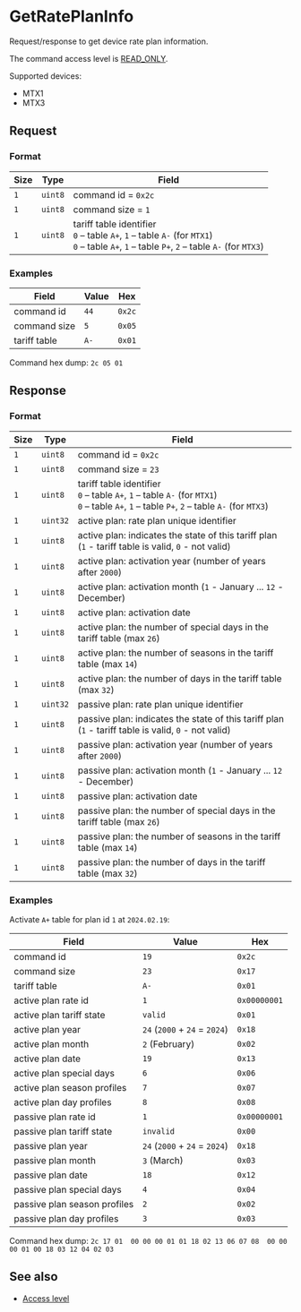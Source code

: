 # GetRatePlanInfo

Request/response to get device rate plan information.

The command access level is [READ_ONLY](../basics.md#command-access-level).

Supported devices:
- MTX1
- MTX3


## Request

### Format

| Size | Type    | Field                                                                                                                                                |
| ---- | ------- | ---------------------------------------------------------------------------------------------------------------------------------------------------- |
| `1`  | `uint8` | command id = `0x2c`                                                                                                                                  |
| `1`  | `uint8` | command size = `1`                                                                                                                                   |
| `1`  | `uint8` | tariff table identifier <br/> `0` – table `A+`, `1` – table `A-` (for `MTX1`)</br> `0` – table `A+`, `1` – table `P+`, `2` – table `A-` (for `MTX3`) |

### Examples

| Field        | Value | Hex    |
| ------------ | ----- | ------ |
| command id   | `44`  | `0x2c` |
| command size | `5`   | `0x05` |
| tariff table | `A-`  | `0x01` |

Command hex dump: `2c 05 01`


## Response

### Format

| Size | Type     | Field                                                                                                                                                |
| ---- | -------- | ---------------------------------------------------------------------------------------------------------------------------------------------------- |
| `1`  | `uint8`  | command id = `0x2c`                                                                                                                                  |
| `1`  | `uint8`  | command size = `23`                                                                                                                                  |
| `1`  | `uint8`  | tariff table identifier <br/> `0` – table `A+`, `1` – table `A-` (for `MTX1`)</br> `0` – table `A+`, `1` – table `P+`, `2` – table `A-` (for `MTX3`) |
| `1`  | `uint32` | active plan: rate plan unique identifier                                                                                                             |
| `1`  | `uint8`  | active plan: indicates the state of this tariff plan (`1` - tariff table is valid, `0` - not valid)                                                  |
| `1`  | `uint8`  | active plan: activation year (number of years after `2000`)                                                                                          |
| `1`  | `uint8`  | active plan: activation month (`1` - January ... `12` - December)                                                                                    |
| `1`  | `uint8`  | active plan: activation date                                                                                                                         |
| `1`  | `uint8`  | active plan: the number of special days in the tariff table (max `26`)                                                                               |
| `1`  | `uint8`  | active plan: the number of seasons in the tariff table (max `14`)                                                                                    |
| `1`  | `uint8`  | active plan: the number of days in the tariff table (max `32`)                                                                                       |
| `1`  | `uint32` | passive plan: rate plan unique identifier                                                                                                            |
| `1`  | `uint8`  | passive plan: indicates the state of this tariff plan (`1` - tariff table is valid, `0` - not valid)                                                 |
| `1`  | `uint8`  | passive plan: activation year (number of years after `2000`)                                                                                         |
| `1`  | `uint8`  | passive plan: activation month (`1` - January ... `12` - December)                                                                                   |
| `1`  | `uint8`  | passive plan: activation date                                                                                                                        |
| `1`  | `uint8`  | passive plan: the number of special days in the tariff table (max `26`)                                                                              |
| `1`  | `uint8`  | passive plan: the number of seasons in the tariff table (max `14`)                                                                                   |
| `1`  | `uint8`  | passive plan: the number of days in the tariff table (max `32`)                                                                                      |

### Examples

Activate `A+` table for plan id `1` at `2024.02.19`:

| Field                        | Value                         | Hex          |
| ---------------------------- | ----------------------------- | ------------ |
| command id                   | `19`                          | `0x2c`       |
| command size                 | `23`                          | `0x17`       |
| tariff table                 | `A-`                          | `0x01`       |
| active plan rate id          | `1`                           | `0x00000001` |
| active plan tariff state     | `valid`                       | `0x01`       |
| active plan year             | `24` (`2000` + `24` = `2024`) | `0x18`       |
| active plan month            | `2` (February)                | `0x02`       |
| active plan date             | `19`                          | `0x13`       |
| active plan special days     | `6`                           | `0x06`       |
| active plan season profiles  | `7`                           | `0x07`       |
| active plan day profiles     | `8`                           | `0x08`       |
| passive plan rate id         | `1`                           | `0x00000001` |
| passive plan tariff state    | `invalid`                     | `0x00`       |
| passive plan year            | `24` (`2000` + `24` = `2024`) | `0x18`       |
| passive plan month           | `3` (March)                   | `0x03`       |
| passive plan date            | `18`                          | `0x12`       |
| passive plan special days    | `4`                           | `0x04`       |
| passive plan season profiles | `2`                           | `0x02`       |
| passive plan day profiles    | `3`                           | `0x03`       |

Command hex dump: `2c 17 01  00 00 00 01 01 18 02 13 06 07 08  00 00 00 01 00 18 03 12 04 02 03`


## See also

* [Access level](../basics.md#command-access-level)
